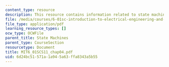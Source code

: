 ```yaml
---
content_type: resource
description: This resource contains information related to state machines.
file: /media/courses/6-01sc-introduction-to-electrical-engineering-and-computer-science-i-spring-2011/6d24bc51571a1a945a63ffa8343a5b55_MIT6_01SCS11_chap04.pdf
file_type: application/pdf
learning_resource_types: []
ocw_type: OCWFile
parent_title: State Machines
parent_type: CourseSection
resourcetype: Document
title: MIT6_01SCS11_chap04.pdf
uid: 6d24bc51-571a-1a94-5a63-ffa8343a5b55
---
```

